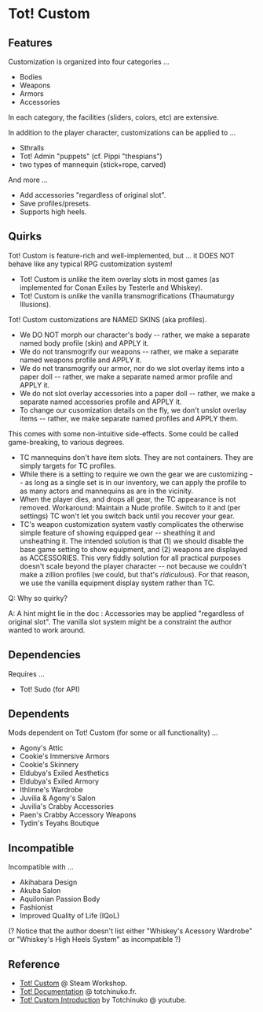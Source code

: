 # Tot! Custom

## Features

Customization is organized into four categories ...

- Bodies
- Weapons
- Armors
- Accessories

In each category, the facilities (sliders, colors, etc) are extensive.

In addition to the player character, customizations can be applied to ...

- Sthralls
- Tot! Admin "puppets" (cf. Pippi "thespians")
- two types of mannequin (stick+rope, carved)

And more ...

- Add accessories "regardless of original slot".
- Save profiles/presets.
- Supports high heels.

## Quirks

Tot! Custom is feature-rich and well-implemented, but ...
it DOES NOT behave like any typical RPG customization system!

- Tot! Custom is _unlike_ the item overlay slots in most games (as implemented for Conan Exiles by Testerle and Whiskey).
- Tot! Custom is _unlike_ the vanilla transmogrifications (Thaumaturgy Illusions).

Tot! Custom customizations are NAMED SKINS (aka profiles).

- We DO NOT morph our character's body -- rather, we make a separate named body profile (skin) and APPLY it.
- We do not transmogrify our weapons -- rather, we make a separate named weapons profile and APPLY it.
- We do not transmogrify our armor, nor do we slot overlay items into a paper doll -- rather, we make a separate named armor profile and APPLY it.
- We do not slot overlay accessories into a paper doll -- rather, we make a separate named accessories profile and APPLY it.
- To change our cusomization details on the fly, we don't unslot overlay items -- rather, we make separate named profiles and APPLY them.

This comes with some non-intuitive side-effects. Some could be called game-breaking, to various degrees.

- TC mannequins don't have item slots. They are not containers. They are simply targets for TC profiles.
- While there is a setting to require we own the gear we are customizing -- as long as a single set is in our inventory,
we can apply the profile to as many actors and mannequins as are in the vicinity.
- When the player dies, and drops all gear, the TC appearance is not removed.
Workaround: Maintain a Nude profile. Switch to it and (per settings) TC won't let you switch back until you recover your gear.
- TC's weapon customization system vastly complicates the otherwise simple feature of showing equipped gear -- sheathing it and unsheathing it.
The intended solution is that (1) we should disable the base game setting to show equipment, and (2) weapons are displayed as ACCESSORIES.
This very fiddly solution for all practical purposes doesn't scale beyond the player character -- not because we couldn't make a zillion profiles (we could, but that's _ridiculous_).
For that reason, we use the vanilla equipment display system rather than TC.

Q: Why so quirky?

A: A hint might lie in the doc : Accessories may be applied "regardless of original slot". The vanilla slot system might be a constraint the author wanted to work around.

## Dependencies

Requires ...

- Tot! Sudo (for API)

## Dependents

Mods dependent on Tot! Custom (for some or all functionality) ...

- Agony's Attic
- Cookie's Immersive Armors
- Cookie's Skinnery
- Eldubya's Exiled Aesthetics
- Eldubya's Exiled Armory
- Ithlinne's Wardrobe
- Juvilia & Agony's Salon
- Juvilia's Crabby Accessories
- Paen's Crabby Accessory Weapons
- Tydin's Teyahs Boutique

## Incompatible

Incompatible with ...

- Akihabara Design
- Akuba Salon
- Aquilonian Passion Body
- Fashionist
- Improved Quality of Life (IQoL)

(? Notice that the author doesn't list either "Whiskey's Acessory Wardrobe" or "Whiskey's High Heels System" as incompatible ?)

## Reference

- [Tot! Custom](https://steamcommunity.com/sharedfiles/filedetails/?id=2886779102) @ Steam Workshop.
- [Tot! Documentation](https://apiconan.totchinuko.fr/#/) @ totchinuko.fr.
- [Tot! Custom Introduction](https://www.youtube.com/watch?v=riVQcPQ-cNY) by Totchinuko @ youtube.
